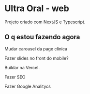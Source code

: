 # Ultra Oral - web

Projeto criado com NextJS e Typescript.

## O q estou fazendo agora

Mudar carousel da page clinica

Fazer slides no front do mobile?

Buildar na Vercel.

Fazer SEO

Fazer Google Analitycs
